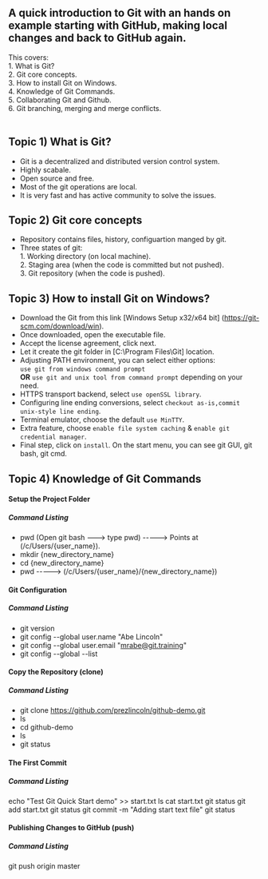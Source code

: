 ## A quick introduction to Git with an hands on example starting with GitHub, making local changes and back to GitHub again.<br /> ##
This covers:<br /> 
         1. What is Git?<br />
         2. Git core concepts.<br />
         3. How to install Git on Windows.<br /> 
         4. Knowledge of Git Commands.<br />
         5. Collaborating Git and Github.<br />
         6. Git branching, merging and merge conflicts.<br /><br />
## Topic 1) What is Git?<br /> ##
- Git is a decentralized and distributed version control system.
- Highly scabale.
- Open source and free.
- Most of the git operations are local.
- It is very fast and has active community to solve the issues.

## Topic 2) Git core concepts<br /> ##
- Repository contains files, history, configuartion manged by git.
- Three states of git:<br />
         1. Working directory (on local machine).<br />
         2. Staging area (when the code is committed but not pushed).<br />
         3. Git repository (when the code is pushed).<br />

## Topic 3) How to install Git on Windows?<br /> ##
- Download the Git from this link [Windows Setup x32/x64 bit] (https://git-scm.com/download/win).
- Once downloaded, open the executable file.
- Accept the license agreement, click next.
- Let it create the git folder in [C:\Program Files\Git] location.
- Adjusting PATH environment, you can select either options: <br />
               `use git from windows command prompt` <br />
            **OR** `use git and unix tool from command prompt` depending on your need.
- HTTPS transport backend, select `use openSSL library`.
- Configuring line ending conversions, select `checkout as-is,commit unix-style line ending`.
- Terminal emulator, choose the default `use MinTTY`.
- Extra feature, choose `enable file system caching` & `enable git credential manager`.
- Final step, click on `install`. On the start menu, you can see git GUI, git bash, git cmd.

## Topic 4) Knowledge of Git Commands <br /> ##
#### Setup the Project Folder ####
##### Command Listing ######
- pwd (Open git bash ---> type pwd) -----> Points at (/c/Users/{user_name}).
- mkdir {new_directory_name}
- cd {new_directory_name}
- pwd ----->  (/c/Users/{user_name}/{new_directory_name})
#### Git Configuration ####
##### Command Listing #####
- git version
- git config --global user.name "Abe Lincoln"
- git config --global user.email "mrabe@git.training"
- git config --global --list
#### Copy the Repository (clone) ####
##### Command Listing #####
- git clone https://github.com/prezlincoln/github-demo.git
- ls
- cd github-demo
- ls
- git status
#### The First Commit ####
##### Command Listing #####
echo "Test Git Quick Start demo" >> start.txt
ls
cat start.txt
git status
git add start.txt
git status
git commit -m "Adding start text file"
git status
#### Publishing Changes to GitHub (push) ####
##### Command Listing #####
git push origin master

